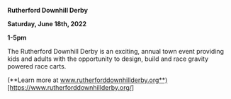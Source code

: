 
**Rutherford Downhill Derby**

**Saturday, June 18th, 2022**

**1-5pm**

The Rutherford Downhill Derby is an exciting, annual town event providing kids and adults with the opportunity to design, build and race gravity powered race carts.

(**Learn more at www.rutherforddownhillderby.org**)[https://www.rutherforddownhillderby.org/]
